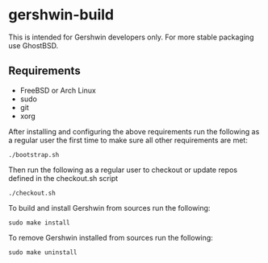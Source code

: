 # gershwin-build

This is intended for Gershwin developers only.  For more stable packaging use GhostBSD.

## Requirements

* FreeBSD or Arch Linux
* sudo
* git
* xorg

After installing and configuring the above requirements run the following as a regular user the first time to make sure all other requirements are met:

```
./bootstrap.sh
```

Then run the following as a regular user to checkout or update repos defined in the checkout.sh script

```
./checkout.sh
```

To build and install Gershwin from sources run the following:

```
sudo make install
```

To remove Gershwin installed from sources run the following:

```
sudo make uninstall
```
